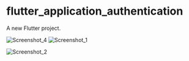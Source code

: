 # flutter_application_authentication

A new Flutter project.


![Screenshot_4](https://user-images.githubusercontent.com/71871211/115724158-e6fc6300-a3aa-11eb-8c8a-c9da73241676.png) ![Screenshot_1](https://user-images.githubusercontent.com/71871211/115724173-e9f75380-a3aa-11eb-80a7-2660eb741779.png)

![Screenshot_2](https://user-images.githubusercontent.com/71871211/115724187-ed8ada80-a3aa-11eb-9a2a-ff6f6e396c32.png)
